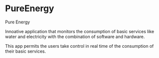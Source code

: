 PureEnergy
==========
Pure Energy

Innoative application that monitors the consumption of basic services like water and electricity with the combination of software and hardware.

This app permits the users take control in real time of the consumption of their basic services.

